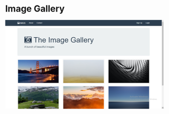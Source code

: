 # Image Gallery

![Website screenshot](https://raw.githubusercontent.com/Utkarsh-190/Image-Gallery/main/website%20ss.png)